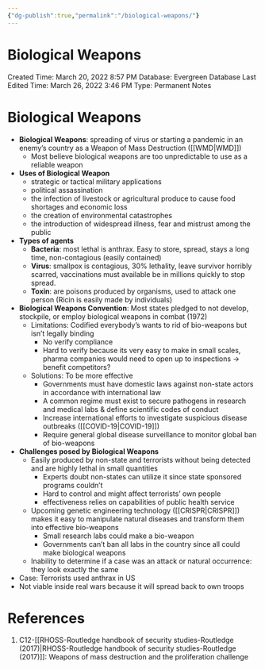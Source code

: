 ```yaml
---
{"dg-publish":true,"permalink":"/biological-weapons/"}
---
```


# Biological Weapons

Created Time: March 20, 2022 8:57 PM
Database: Evergreen Database
Last Edited Time: March 26, 2022 3:46 PM
Type: Permanent Notes

# Biological Weapons

- **Biological Weapons**: spreading of virus or starting a pandemic in an enemy’s country as a Weapon of Mass Destruction ([[WMD\|WMD]])
    - Most believe biological weapons are too unpredictable to use as a reliable weapon
- **Uses of Biological Weapon**
    - strategic or tactical military applications
    - political assassination
    - the infection of livestock or agricultural produce to cause food shortages and economic loss
    - the creation of environmental catastrophes
    - the introduction of widespread illness, fear and mistrust among the public
- **Types of agents**
    - **Bacteria**: most lethal is anthrax. Easy to store, spread, stays a long time, non-contagious (easily contained)
    - **Virus**: smallpox is contagious, 30% lethality, leave survivor horribly scarred, vaccinations must available be in millions quickly to stop spread.
    - **Toxin**: are poisons produced by organisms, used to attack one person (Ricin is easily made by individuals)
- **Biological Weapons Convention**: Most states pledged to not develop, stockpile, or employ biological weapons in combat (1972)
    - Limitations: Codified everybody’s wants to rid of bio-weapons but isn’t legally binding
        - No verify compliance
        - Hard to verify because its very easy to make in small scales, pharma companies would need to open up to inspections → benefit competitors?
    - Solutions: To be more effective
        - Governments must have domestic laws against non-state actors in accordance with international law
        - A common regime must exist to secure pathogens in research and medical labs & define scientific codes of conduct
        - Increase international efforts to investigate suspicious disease outbreaks ([[COVID-19\|COVID-19]])
        - Require general global disease surveillance to monitor global ban of bio-weapons
- **Challenges posed by Biological Weapons**
    - Easily produced by non-state and terrorists without being detected and are highly lethal in small quantities
        - Experts doubt non-states can utilize it since state sponsored programs couldn’t
        - Hard to control and might affect terrorists’ own people
        - effectiveness relies on capabilities of public health service
    - Upcoming genetic engineering technology ([[CRISPR\|CRISPR]]) makes it easy to manipulate natural diseases and transform them into effective bio-weapons
        - Small research labs could make a bio-weapon
        - Governments can’t ban all labs in the country since all could make biological weapons
    - Inability to determine if a case was an attack or natural occurrence: they look exactly the same
- Case: Terrorists used anthrax in US
- Not viable inside real wars because it will spread back to own troops

# References
1. C12-[[RHOSS-Routledge handbook of security studies-Routledge (2017)\|RHOSS-Routledge handbook of security studies-Routledge (2017)]]: Weapons of mass destruction and the proliferation challenge